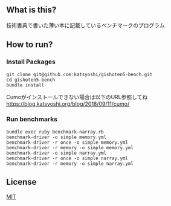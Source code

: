## What is this?

技術書典で書いた薄い本に記載しているベンチマークのプログラム

## How to run?

### Install Packages

```
git clone git@github.com:katsyoshi/gishoten5-bench.git
cd gishoten5-bench
bundle install
```

Cumoがインストールできない場合は以下のURL参照してね
https://blog.katsyoshi.org/blog/2018/09/11/cumo/


### Run benchmarks

```
bundle exec ruby benchmark-narray.rb
benchmark-driver -o simple memory.yml
benchmark-driver -r once -o simple memory.yml
benchmark-driver -r memory -o simple memory.yml
benchmark-driver -o simple narray.yml
benchmark-driver -r once -o simple narray.yml
benchmark-driver -r memory -o simple narray.yml
```

## License
[MIT](LICENSE)
